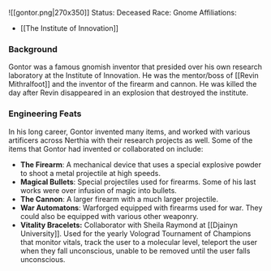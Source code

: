 ![[gontor.png|270x350]]
Status: Deceased
Race: Gnome
Affiliations:
- [[The Institute of Innovation]]
### Background
Gontor was a famous gnomish inventor that presided over his own research laboratory at the Institute of Innovation. He was the mentor/boss of [[Revin Mithralfoot]] and the inventor of the firearm and cannon. He was killed the day after Revin disappeared in an explosion that destroyed the institute.

### Engineering Feats
In his long career, Gontor invented many items, and worked with various artificers across Nerthia with their research projects as well. Some of the items that Gontor had invented or collaborated on include:
- **The Firearm**: A mechanical device that uses a special explosive powder to shoot a metal projectile at high speeds.
- **Magical Bullets**: Special projectiles used for firearms. Some of his last works were over infusion of magic into bullets.
- **The Cannon**: A larger firearm with a much larger projectile. 
- **War Automatons**: Warforged equipped with firearms used for war. They could also be equipped with various other weaponry.
- **Vitality Bracelets:** Collaborator with Sheila Raymond at [[Djainyn University]]. Used for the yearly Volograd Tournament of Champions that monitor vitals, track the user to a molecular level, teleport the user when they fall unconscious, unable to be removed until the user falls unconscious.